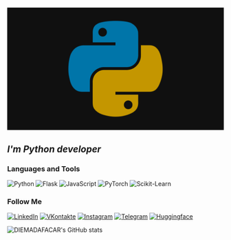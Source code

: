 [![Header](https://github.com/DIEMADAFACAR/DIEMADAFACAR/blob/main/assets/Python.png)](https://github.com/DIEMADAFACAR)

## _**I'm Python developer**_

### Languages and Tools
![Python](https://img.shields.io/badge/-python-090909?style=for-the-badge&logo=python&logocolor=123484)
![Flask](https://img.shields.io/badge/-flask-090909?style=for-the-badge&logo=flask&logocolor=F8C525)
![JavaScript](https://img.shields.io/badge/-js-090909?style=for-the-badge&logo=javascript&logocolor=F8C525)
![PyTorch](https://img.shields.io/badge/-pytorch-090909?style=for-the-badge&logo=pytorch&logocolor=F8C525)
![Scikit-Learn](https://img.shields.io/badge/-ScikitLearn-090909?style=for-the-badge&logo=ScikitLearn&logocolor=F8C525)


### Follow Me
[![LinkedIn](https://img.shields.io/badge/-linkedin-090909?style=for-the-badge&logo=linkedin&logocolor=123484)](https://www.linkedin.com/in/artem-getashvili-76ba28234)
[![VKontakte](https://img.shields.io/badge/-VK-090909?style=for-the-badge&logo=VK&logocolor=F8C525)](https://vk.com/artik1098)
[![Instagram](https://img.shields.io/badge/-instagram-090909?style=for-the-badge&logo=instagram&logocolor=567990)](https://www.instagram.com/howtoartyom/)
[![Telegram](https://img.shields.io/badge/-Telegram-090909?style=for-the-badge&logo=Telegram&logocolor=47C5FB)](https://t.me/howtoartyom)
[![Huggingface](https://img.shields.io/badge/-Huggingface-090909?style=for-the-badge&logo=Huggingface&logocolor=F8C525)](https://huggingface.co/DIEMADAFACAR)

![DIEMADAFACAR's GitHub stats](https://github-readme-stats.vercel.app/api?username=DIEMADAFACAR&show_icons=true&theme=synthwave)
